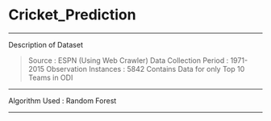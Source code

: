 # Cricket_Prediction

-------------------------------------------

Description of Dataset

> Source : ESPN (Using Web Crawler)
> Data Collection Period : 1971-2015
> Observation Instances : 5842
> Contains Data for only Top 10 Teams in ODI

--------------------------------------------

Algorithm Used : Random Forest

--------------------------------------------
